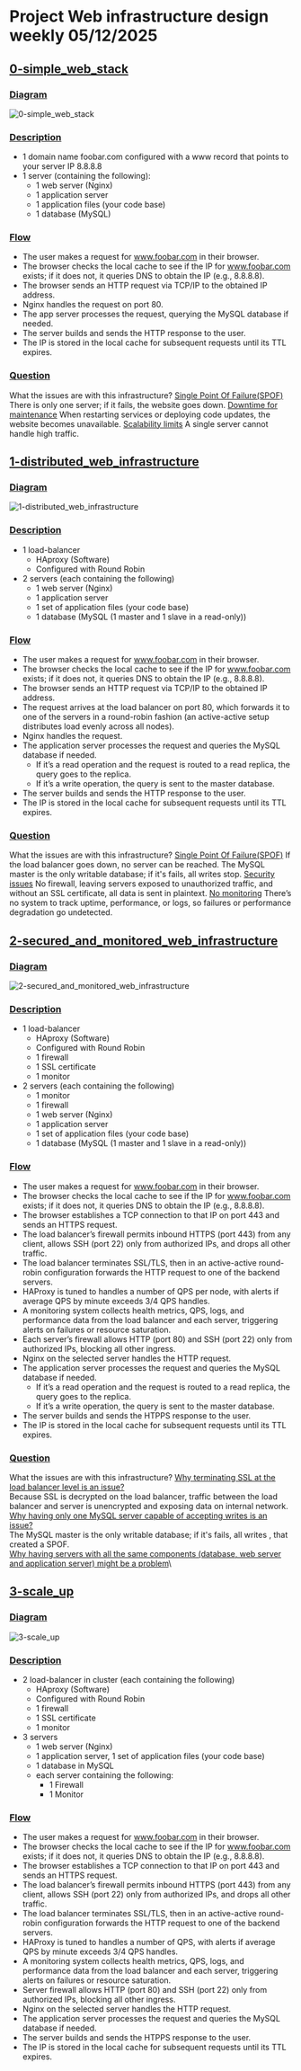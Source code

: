 # **Project Web infrastructure design weekly 05/12/2025**

## <u>**0-simple_web_stack**</u>
### <u>Diagram</u>
![0-simple_web_stack](./0-simple_web_stack.jpg)

### <u>Description</u>
* 1 domain name foobar.com configured with a www record that points to your server IP 8.8.8.8
* 1 server (containing the following):
	* 1 web server (Nginx)
	* 1 application server
	* 1 application files (your code base)
	* 1 database (MySQL)

### <u>Flow</u>
* The user makes a request for www.foobar.com in their browser.
* The browser checks the local cache to see if the IP for www.foobar.com exists; if it does not, it queries DNS to obtain the IP (e.g., 8.8.8.8).
* The browser sends an HTTP request via TCP/IP to the obtained IP address.
* Nginx handles the request on port 80.
* The app server processes the request, querying the MySQL database if needed.
* The server builds and sends the HTTP response to the user.
* The IP is stored in the local cache for subsequent requests until its TTL expires.

### <u>Question</u>
 What the issues are with this infrastructure?
<u>Single Point Of Failure(SPOF)</u>
There is only one server; if it fails, the website goes down.
<u>Downtime for maintenance</u>
When restarting services or deploying code updates, the website becomes unavailable.
<u>Scalability limits</u>
A single server cannot handle high traffic.

## <u>**1-distributed_web_infrastructure**</u>
### <u>Diagram</u>
![1-distributed_web_infrastructure](./1-distributed_web_infrastructure.jpg)

### <u>Description</u>
* 1 load-balancer
	* HAproxy (Software)
	* Configured with Round Robin
* 2 servers (each containing the following)
	* 1 web server (Nginx)
	* 1 application server
	* 1 set of application files (your code base)
	* 1 database (MySQL (1 master and 1 slave in a read-only))

### <u>Flow</u>
* The user makes a request for www.foobar.com in their browser.
* The browser checks the local cache to see if the IP for www.foobar.com exists; if it does not, it queries DNS to obtain the IP (e.g., 8.8.8.8).
* The browser sends an HTTP request via TCP/IP to the obtained IP address.
* The request arrives at the load balancer on port 80, which forwards it to one of the servers in a round-robin fashion (an active-active setup distributes load evenly across all nodes).
* Nginx handles the request.
* The application server processes the request and queries the MySQL database if needed.
	* If it’s a read operation and the request is routed to a read replica, the query goes to the replica.
	* If it’s a write operation, the query is sent to the master database.
* The server builds and sends the HTTP response to the user.
* The IP is stored in the local cache for subsequent requests until its TTL expires.

### <u>Question</u>
What the issues are with this infrastructure?
<u>Single Point Of Failure(SPOF)</u>
If the load balancer goes down, no server can be reached. The MySQL master is the only writable database; if it's fails, all writes stop.
<u>Security issues</u>
No firewall, leaving servers exposed to unauthorized traffic, and without an SSL certificate, all data is sent in plaintext.
<u>No monitoring</u>
There’s no system to track uptime, performance, or logs, so failures or performance degradation go undetected.

## <u>**2-secured_and_monitored_web_infrastructure**</u>
### <u>Diagram</u>
![2-secured_and_monitored_web_infrastructure](./2-secured_and_monitored_web_infrastructure.jpg)

### <u>Description</u>
* 1 load-balancer
	* HAproxy (Software)
	* Configured with Round Robin
	* 1 firewall
	* 1 SSL certificate
	* 1 monitor
* 2 servers (each containing the following)
	* 1 monitor
	* 1 firewall
	* 1 web server (Nginx)
	* 1 application server
	* 1 set of application files (your code base)
	* 1 database (MySQL (1 master and 1 slave in a read-only))

### <u>Flow</u>
* The user makes a request for www.foobar.com in their browser.
* The browser checks the local cache to see if the IP for www.foobar.com exists; if it does not, it queries DNS to obtain the IP (e.g., 8.8.8.8).
* The browser establishes a TCP connection to that IP on port 443 and sends an HTTPS request.
* The load balancer’s firewall permits inbound HTTPS (port 443) from any client, allows SSH (port 22) only from authorized IPs, and drops all other traffic.
* The load balancer terminates SSL/TLS, then in an active-active round-robin configuration forwards the HTTP request to one of the backend servers.
* HAProxy is tuned to handles a number of QPS per node, with alerts if average QPS by minute exceeds 3/4 QPS handles.
* A monitoring system collects health metrics, QPS, logs, and performance data from the load balancer and each server, triggering alerts on failures or resource saturation.
* Each server’s firewall allows HTTP (port 80) and SSH (port 22) only from authorized IPs, blocking all other ingress.
* Nginx on the selected server handles the HTTP request.
* The application server processes the request and queries the MySQL database if needed.
	* If it’s a read operation and the request is routed to a read replica, the query goes to the replica.
	* If it’s a write operation, the query is sent to the master database.
* The server builds and sends the HTPPS response to the user.
* The IP is stored in the local cache for subsequent requests until its TTL expires.

### <u>Question</u>
What the issues are with this infrastructure?
<u>Why terminating SSL at the load balancer level is an issue?</u>\
Because SSL is decrypted on the load balancer, traffic between the load balancer and server is unencrypted and exposing data on internal network.\
<u>Why having only one MySQL server capable of accepting writes is an issue?</u>\
The MySQL master is the only writable database; if it's fails, all writes , that created a SPOF.\
<u>Why having servers with all the same components (database, web server and application server) might be a problem</u>\


## <u>**3-scale_up**</u>
### <u>Diagram</u>
![3-scale_up](./3-scale_up.jpg)

### <u>Description</u>
* 2 load-balancer in cluster (each containing the following)
	* HAproxy (Software)
	* Configured with Round Robin
	* 1 firewall
	* 1 SSL certificate
	* 1 monitor
* 3 servers
	* 1 web server (Nginx)
	* 1 application server, 1 set of application files (your code base)
	* 1 database in MySQL
	* each server containing the following:
		* 1 Firewall
		* 1 Monitor

### <u>Flow</u>
* The user makes a request for www.foobar.com in their browser.
* The browser checks the local cache to see if the IP for www.foobar.com exists; if it does not, it queries DNS to obtain the IP (e.g., 8.8.8.8).
* The browser establishes a TCP connection to that IP on port 443 and sends an HTTPS request.
* The load balancer’s firewall permits inbound HTTPS (port 443) from any client, allows SSH (port 22) only from authorized IPs, and drops all other traffic.
* The load balancer terminates SSL/TLS, then in an active-active round-robin configuration forwards the HTTP request to one of the backend servers.
* HAProxy is tuned to handles a number of QPS, with alerts if average QPS by minute exceeds 3/4 QPS handles.
* A monitoring system collects health metrics, QPS, logs, and performance data from the load balancer and each server, triggering alerts on failures or resource saturation.
* Server firewall allows HTTP (port 80) and SSH (port 22) only from authorized IPs, blocking all other ingress.
* Nginx on the selected server handles the HTTP request.
* The application server processes the request and queries the MySQL database if needed.
* The server builds and sends the HTPPS response to the user.
* The IP is stored in the local cache for subsequent requests until its TTL expires.